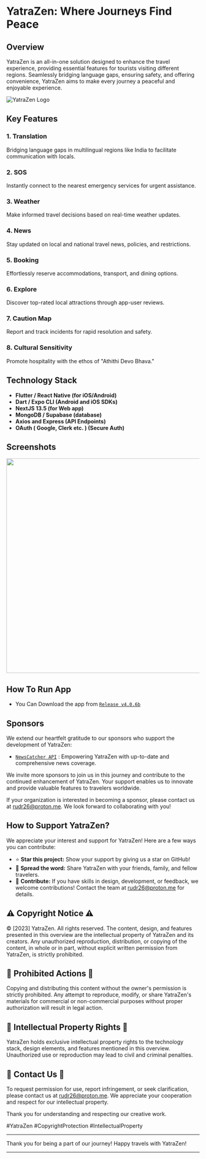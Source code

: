 # YatraZen: Where Journeys Find Peace

## Overview

YatraZen is an all-in-one solution designed to enhance the travel experience, providing essential features for tourists visiting different regions. Seamlessly bridging language gaps, ensuring safety, and offering convenience, YatraZen aims to make every journey a peaceful and enjoyable experience.

![YatraZen Logo](https://ucarecdn.com/b71f779c-9894-48cf-9383-6ce0256d5956/-/scale_crop/385x91/-/format/auto/-/quality/normal/-/rasterize/)

## Key Features

### 1. Translation

Bridging language gaps in multilingual regions like India to facilitate communication with locals.

### 2. SOS

Instantly connect to the nearest emergency services for urgent assistance.

### 3. Weather

Make informed travel decisions based on real-time weather updates.

### 4. News

Stay updated on local and national travel news, policies, and restrictions.

### 5. Booking

Effortlessly reserve accommodations, transport, and dining options.

### 6. Explore

Discover top-rated local attractions through app-user reviews.

### 7. Caution Map

Report and track incidents for rapid resolution and safety.

### 8. Cultural Sensitivity

Promote hospitality with the ethos of "Athithi Devo Bhava."

## Technology Stack

- **Flutter / React Native (for iOS/Android)**
- **Dart / Expo CLI (Android and iOS SDKs)**
- **NextJS 13.5 (for Web app)**
- **MongoDB / Supabase (database)**
- **Axios and Express (API Endpoints)**
- **OAuth ( Google, Clerk etc. ) (Secure Auth)**

## Screenshots

<img src="https://ucarecdn.com/1c53f2b7-4a42-4e6a-b4c0-ad298bbba937/-/scale_crop/838x1264/-/format/auto/-/quality/best/" width="560">

## How To Run App

- You Can Download the app from [`Release v4.0.6b`](https://github.com/ru-dr/v4/releases/download/Pre-Release/app-release.apk)

## Sponsors

We extend our heartfelt gratitude to our sponsors who support the development of YatraZen:

- [`NewsCatcher API`](https://www.newscatcherapi.com/) : Empowering YatraZen with up-to-date and comprehensive news coverage.

We invite more sponsors to join us in this journey and contribute to the continued enhancement of YatraZen. Your support enables us to innovate and provide valuable features to travelers worldwide.

If your organization is interested in becoming a sponsor, please contact us at [rudr26@proton.me](mailto:rudr26@proton.me). We look forward to collaborating with you!

## How to Support YatraZen?

We appreciate your interest and support for YatraZen! Here are a few ways you can contribute:

- ⭐ **Star this project:** Show your support by giving us a star on GitHub!
- 📣 **Spread the word:** Share YatraZen with your friends, family, and fellow travelers.
- 🚀 **Contribute:** If you have skills in design, development, or feedback, we welcome contributions! Contact the team at rudr26@proton.me for details.

## ⚠️ Copyright Notice ⚠️

© [2023] YatraZen. All rights reserved. The content, design, and features presented in this overview are the intellectual property of YatraZen and its creators. Any unauthorized reproduction, distribution, or copying of the content, in whole or in part, without explicit written permission from YatraZen, is strictly prohibited.

## 🚫 Prohibited Actions 🚫

Copying and distributing this content without the owner's permission is strictly prohibited. Any attempt to reproduce, modify, or share YatraZen's materials for commercial or non-commercial purposes without proper authorization will result in legal action.

## 💼 Intellectual Property Rights 💼

YatraZen holds exclusive intellectual property rights to the technology stack, design elements, and features mentioned in this overview. Unauthorized use or reproduction may lead to civil and criminal penalties.

## 📧 Contact Us 📧

To request permission for use, report infringement, or seek clarification, please contact us at [rudr26@proton.me](mailto:rudr26@proton.me). We appreciate your cooperation and respect for our intellectual property.

Thank you for understanding and respecting our creative work.

#YatraZen #CopyrightProtection #IntellectualProperty

---

Thank you for being a part of our journey!
Happy travels with YatraZen!

---
